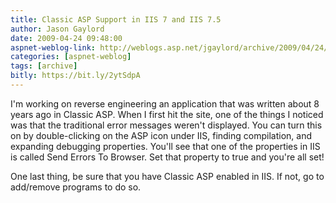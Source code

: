 ```yaml
---
title: Classic ASP Support in IIS 7 and IIS 7.5
author: Jason Gaylord
date: 2009-04-24 09:48:00
aspnet-weblog-link: http://weblogs.asp.net/jgaylord/archive/2009/04/24/classic-asp-support-in-iis-7-and-iis-7-5.aspx
categories: [aspnet-weblog]
tags: [archive]
bitly: https://bit.ly/2ytSdpA
---
```


I'm working on reverse engineering an application that was written about 8 years ago in Classic ASP. When I first hit the site, one of the things I noticed was that the traditional error messages weren't displayed. You can turn this on by double-clicking on the ASP icon under IIS, finding compilation, and expanding debugging properties. You'll see that one of the properties in IIS is called Send Errors To Browser. Set that property to true and you're all set!

One last thing, be sure that you have Classic ASP enabled in IIS. If not, go to add/remove programs to do so.
